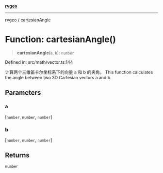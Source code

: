 [**rvgeo**](../README.md)

***

[rvgeo](../globals.md) / cartesianAngle

# Function: cartesianAngle()

> **cartesianAngle**(`a`, `b`): `number`

Defined in: src/math/vector.ts:144

计算两个三维笛卡尔坐标系下的向量 a 和 b 的夹角。
This function calculates the angle between two 3D Cartesian vectors a and b.

## Parameters

### a

\[`number`, `number`, `number`\]

### b

\[`number`, `number`, `number`\]

## Returns

`number`
